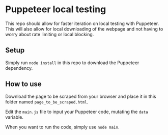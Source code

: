 # Puppeteer local testing

This repo should allow for faster iteration on local testing with Puppeteer. This will also allow for local downloading of the webpage and not having to worry about rate limiting or local blocking.

## Setup

Simply run `node install` in this repo to download the Puppeteer dependency.

## How to use

Download the page to be scraped from your browser and place it in this folder named `page_to_be_scraped.html`.

Edit the `main.js` file to input your Puppeteer code, mutating the `data` variable.

When you want to run the code, simply use `node main`.
